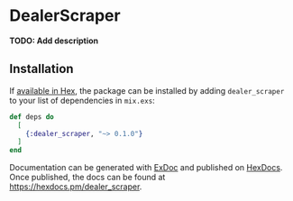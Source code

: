 # DealerScraper

**TODO: Add description**

## Installation

If [available in Hex](https://hex.pm/docs/publish), the package can be installed
by adding `dealer_scraper` to your list of dependencies in `mix.exs`:

```elixir
def deps do
  [
    {:dealer_scraper, "~> 0.1.0"}
  ]
end
```

Documentation can be generated with [ExDoc](https://github.com/elixir-lang/ex_doc)
and published on [HexDocs](https://hexdocs.pm). Once published, the docs can
be found at <https://hexdocs.pm/dealer_scraper>.

